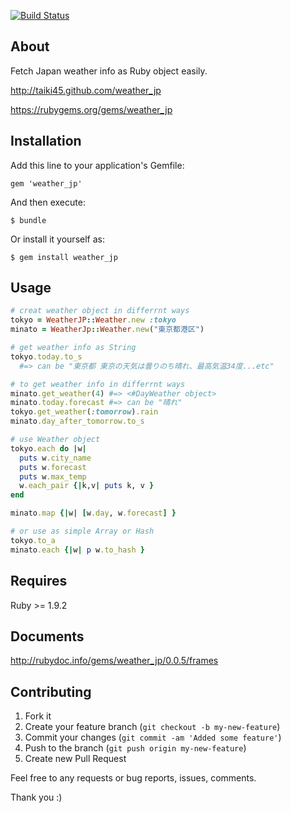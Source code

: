 [![Build Status](https://secure.travis-ci.org/Taiki45/weather_jp.png?branch=master)](http://travis-ci.org/Taiki45/weather_jp)

## About

Fetch Japan weather info as Ruby object easily.

http://taiki45.github.com/weather_jp

https://rubygems.org/gems/weather_jp

## Installation

Add this line to your application's Gemfile:

    gem 'weather_jp'

And then execute:

    $ bundle

Or install it yourself as:

    $ gem install weather_jp

## Usage

```ruby
# creat weather object in differrnt ways
tokyo = WeatherJP::Weather.new :tokyo
minato = WeatherJp::Weather.new("東京都港区")

# get weather info as String
tokyo.today.to_s
  #=> can be "東京都 東京の天気は曇りのち晴れ、最高気温34度...etc"

# to get weather info in differrnt ways
minato.get_weather(4) #=> <#DayWeather object>
minato.today.forecast #=> can be "晴れ"
tokyo.get_weather(:tomorrow).rain
minato.day_after_tomorrow.to_s

# use Weather object
tokyo.each do |w|
  puts w.city_name
  puts w.forecast
  puts w.max_temp
  w.each_pair {|k,v| puts k, v }
end

minato.map {|w| [w.day, w.forecast] }

# or use as simple Array or Hash
tokyo.to_a
minato.each {|w| p w.to_hash }

```

## Requires

Ruby >= 1.9.2

## Documents

http://rubydoc.info/gems/weather_jp/0.0.5/frames

## Contributing

1. Fork it
2. Create your feature branch (`git checkout -b my-new-feature`)
3. Commit your changes (`git commit -am 'Added some feature'`)
4. Push to the branch (`git push origin my-new-feature`)
5. Create new Pull Request

Feel free to any requests or bug reports, issues, comments.

Thank you :)

